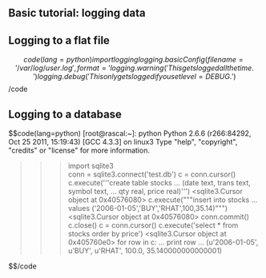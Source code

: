 ## Basic tutorial: logging data ##

## Logging to a flat file ##
$$code(lang=python)
import logging
logging.basicConfig(filename='/var/log/user.log', format='%(asctime)s %(message)s', datefmt='%d/%m/%Y %H:%M:%S')
logging.warning('This gets logged all the time.')
logging.debug('This only gets logged if you set level=DEBUG.')
$$/code

## Logging to a database ##

$$code(lang=python)
[root@rascal:~]: python
Python 2.6.6 (r266:84292, Oct 25 2011, 15:19:43) 
[GCC 4.3.3] on linux3
Type "help", "copyright", "credits" or "license" for more information.
>>> import sqlite3                                                             
>>> conn = sqlite3.connect('test.db')
>>> c = conn.cursor()
>>> c.execute('''create table stocks
... (date text, trans text, symbol text,
...  qty real, price real)''')
<sqlite3.Cursor object at 0x40576080>
>>> c.execute("""insert into stocks
...           values ('2006-01-05','BUY','RHAT',100,35.14)""")
<sqlite3.Cursor object at 0x40576080>
>>> conn.commit()
>>> c.close()
>>> c = conn.cursor()
>>> c.execute('select * from stocks order by price')
<sqlite3.Cursor object at 0x405760e0>
>>> for row in c:
...     print row
... 
(u'2006-01-05', u'BUY', u'RHAT', 100.0, 35.140000000000001)
>>>
$$/code


[1]: http://docs.python.org/library/time.html#time.strftime
[2]: http://docs.python.org/library/logging.html#logrecord-attributes